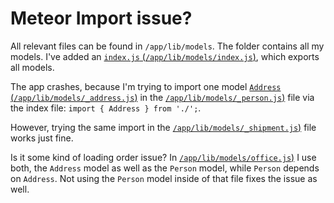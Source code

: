 
# Meteor Import issue?

All relevant files can be found in `/app/lib/models`.
The folder contains all my models. I've added an [`index.js` (`/app/lib/models/index.js`)](app/lib/models/index.js), which exports all models.

The app crashes, because I'm trying to import one model [`Address` (`/app/lib/models/_address.js`)](/app/lib/models/_address.js) in the [`/app/lib/models/_person.js`)](/app/lib/models/_person.js) file via the index file: `import { Address } from './';`.

However, trying the same import in the [`/app/lib/models/_shipment.js`)](/app/lib/models/_shipment.js) file works just fine.

Is it some kind of loading order issue? In [`/app/lib/models/office.js`)](/app/lib/models/office.js) I use both, the `Address` model as well as the `Person` model, while `Person` depends on `Address`. Not using the `Person` model inside of that file fixes the issue as well.
